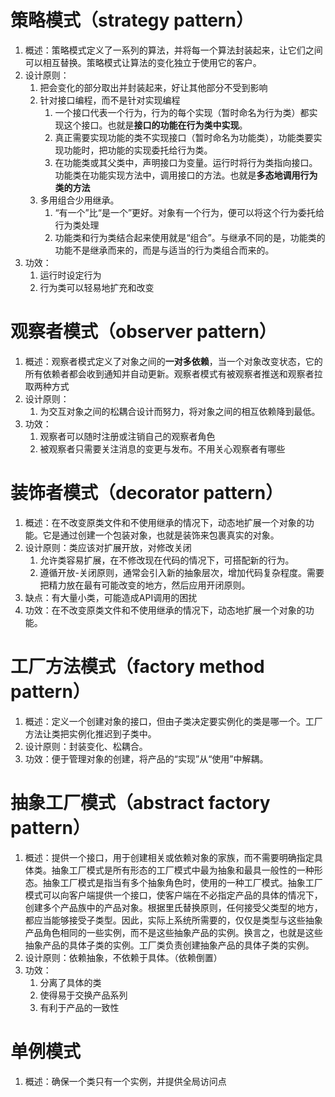 #  策略模式（strategy pattern）
1. 概述：策略模式定义了一系列的算法，并将每一个算法封装起来，让它们之间可以相互替换。策略模式让算法的变化独立于使用它的客户。
2. 设计原则：
    1. 把会变化的部分取出并封装起来，好让其他部分不受到影响
    2. 针对接口编程，而不是针对实现编程
        1. 一个接口代表一个行为，行为的每个实现（暂时命名为行为类）都实现这个接口。也就是**接口的功能在行为类中实现**。
        2. 真正需要实现功能的类不实现接口（暂时命名为功能类），功能类要实现功能时，把功能的实现委托给行为类。
        3. 在功能类或其父类中，声明接口为变量。运行时将行为类指向接口。功能类在功能实现方法中，调用接口的方法。也就是**多态地调用行为类的方法**
    3. 多用组合少用继承。
        1. “有一个”比“是一个”更好。对象有一个行为，便可以将这个行为委托给行为类处理
        2. 功能类和行为类结合起来使用就是“组合”。与继承不同的是，功能类的功能不是继承而来的，而是与适当的行为类组合而来的。
3. 功效：
    1. 运行时设定行为
    2. 行为类可以轻易地扩充和改变

# 观察者模式（observer pattern）
1. 概述：观察者模式定义了对象之间的**一对多依赖**，当一个对象改变状态，它的所有依赖者都会收到通知并自动更新。观察者模式有被观察者推送和观察者拉取两种方式
2. 设计原则：
    1. 为交互对象之间的松耦合设计而努力，将对象之间的相互依赖降到最低。
3. 功效：
    1. 观察者可以随时注册或注销自己的观察者角色
    2. 被观察者只需要关注消息的变更与发布。不用关心观察者有哪些

# 装饰者模式（decorator pattern）
1. 概述：在不改变原类文件和不使用继承的情况下，动态地扩展一个对象的功能。它是通过创建一个包装对象，也就是装饰来包裹真实的对象。
2. 设计原则：类应该对扩展开放，对修改关闭
    1. 允许类容易扩展，在不修改现在代码的情况下，可搭配新的行为。
    2. 遵循开放-关闭原则，通常会引入新的抽象层次，增加代码复杂程度。需要把精力放在最有可能改变的地方，然后应用开闭原则。
3. 缺点：有大量小类，可能造成API调用的困扰
4. 功效：在不改变原类文件和不使用继承的情况下，动态地扩展一个对象的功能。

# 工厂方法模式（factory method pattern）
1. 概述：定义一个创建对象的接口，但由子类决定要实例化的类是哪一个。工厂方法让类把实例化推迟到子类中。
2. 设计原则：封装变化、松耦合。
3. 功效：便于管理对象的创建，将产品的“实现”从“使用”中解耦。

# 抽象工厂模式（abstract factory pattern）
1. 概述：提供一个接口，用于创建相关或依赖对象的家族，而不需要明确指定具体类。抽象工厂模式是所有形态的工厂模式中最为抽象和最具一般性的一种形态。抽象工厂模式是指当有多个抽象角色时，使用的一种工厂模式。抽象工厂模式可以向客户端提供一个接口，使客户端在不必指定产品的具体的情况下，创建多个产品族中的产品对象。根据里氏替换原则，任何接受父类型的地方，都应当能够接受子类型。因此，实际上系统所需要的，仅仅是类型与这些抽象产品角色相同的一些实例，而不是这些抽象产品的实例。换言之，也就是这些抽象产品的具体子类的实例。工厂类负责创建抽象产品的具体子类的实例。
2. 设计原则：依赖抽象，不依赖于具体。（依赖倒置）
3. 功效：
    1. 分离了具体的类
    2. 使得易于交换产品系列
    3. 有利于产品的一致性
    
# 单例模式
1. 概述：确保一个类只有一个实例，并提供全局访问点
